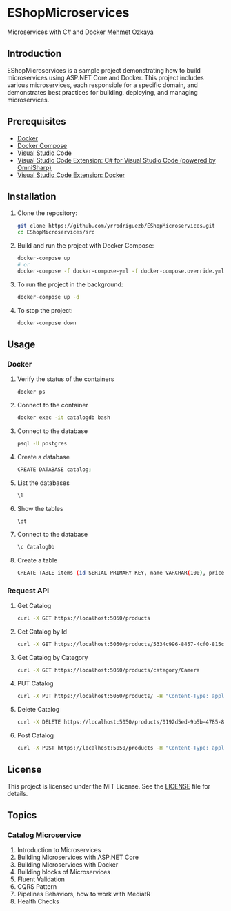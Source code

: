# EShopMicroservices

Microservices with C# and Docker [Mehmet Ozkaya](https://github.com/mehmetozkaya)

## Introduction

EShopMicroservices is a sample project demonstrating how to build microservices using ASP.NET Core and Docker. This project includes various microservices, each responsible for a specific domain, and demonstrates best practices for building, deploying, and managing microservices.

## Prerequisites

- [Docker](https://www.docker.com/products/docker-desktop)
- [Docker Compose](https://docs.docker.com/compose/install/)
- [Visual Studio Code](https://code.visualstudio.com/)
- [Visual Studio Code Extension: C# for Visual Studio Code (powered by OmniSharp)](https://marketplace.visualstudio.com/items?itemName=ms-dotnettools.csharp)
- [Visual Studio Code Extension: Docker](https://marketplace.visualstudio.com/items?itemName=ms-azuretools.vscode-docker)

## Installation

1. Clone the repository:
    ```bash
    git clone https://github.com/yrrodriguezb/EShopMicroservices.git
    cd EShopMicroservices/src
    ```

2. Build and run the project with Docker Compose:
    ```bash
    docker-compose up
    # or
    docker-compose -f docker-compose-yml -f docker-compose.override.yml up -d
    ```

3. To run the project in the background:
    ```bash
    docker-compose up -d
    ```

4. To stop the project:
    ```bash
    docker-compose down
    ```

## Usage

### Docker 

1. Verify the status of the containers
    ```bash
    docker ps
    ```

2. Connect to the container
    ```bash
    docker exec -it catalogdb bash
    ```

3. Connect to the database
    ```bash
    psql -U postgres
    ```

4. Create a database
    ```bash
    CREATE DATABASE catalog;
    ```

5. List the databases
    ```bash
    \l
    ```

6. Show the tables
    ```bash
    \dt
    ```

7. Connect to the database
    ```bash
    \c CatalogDb
    ```

8.  Create a table
    ```bash
    CREATE TABLE items (id SERIAL PRIMARY KEY, name VARCHAR(100), price NUMERIC(10, 2));
    ```

### Request API 
1. Get Catalog
    ```bash
    curl -X GET https://localhost:5050/products
    ```

2. Get Catalog by Id
    ```bash
    curl -X GET https://localhost:5050/products/5334c996-8457-4cf0-815c-ed2b77c4ff61
    ```

3. Get Catalog by Category
    ```bash
    curl -X GET https://localhost:5050/products/category/Camera
    ```

4. PUT Catalog
    ```bash
    curl -X PUT https://localhost:5050/products/ -H "Content-Type: application/json" -d '{"id":"5334c996-8457-4cf0-815c-ed2b77c4ff61","name":"IPhone X","description":"This phone is the companys biggest change to its flagship smartphone in years. It includes a borderless.","price":1000,"category":["Smart Phone","Phone","Tecnology"],"imageFile":"product-1.png"}'
    ```
5. Delete Catalog
    ```bash
    curl -X DELETE https://localhost:5050/products/0192d5ed-9b5b-4785-8cf6-cb1e3c5b853f
    ```

6. Post Catalog
    ```bash
    curl -X POST https://localhost:5050/products -H "Content-Type: application/json" -d '{"Name":"Product B","Category":["C1"],"Description":"Description product A","ImageFile":"IMG","Price":134}'
    ```

## License

This project is licensed under the MIT License. See the [LICENSE](LICENSE) file for details.

## Topics

### Catalog Microservice

1. Introduction to Microservices
2. Building Microservices with ASP.NET Core
3. Building Microservices with Docker
4. Building blocks of Microservices
5. Fluent Validation
6. CQRS Pattern
7. Pipelines Behaviors, how to work with MediatR
8. Health Checks
